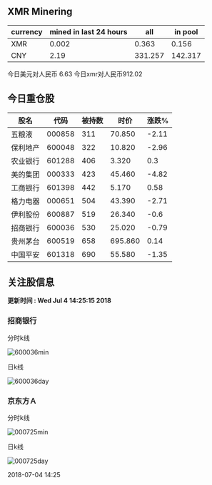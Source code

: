 ## XMR Minering

|currency|mined in last 24 hours|all|in pool|
|---|---|---|---|
|XMR|0.002|0.363|0.156|
|CNY|2.19|331.257|142.317|

今日美元对人民币 6.63	今日xmr对人民币912.02


## 今日重仓股 

|股名|代码|被持数|时价|涨跌%|
|---|---|---|---|---|
|五粮液|000858|311|70.850|-2.11|
|保利地产|600048|322|10.820|-2.96|
|农业银行|601288|406|3.320|0.3|
|美的集团|000333|423|45.460|-4.82|
|工商银行|601398|442|5.170|0.58|
|格力电器|000651|504|43.390|-2.71|
|伊利股份|600887|519|26.340|-0.6|
|招商银行|600036|530|25.020|-0.79|
|贵州茅台|600519|658|695.860|0.14|
|中国平安|601318|690|55.580|-1.35|

## 关注股信息
**更新时间 : Wed Jul  4 14:25:15 2018**
### 招商银行 
分时k线

![600036min](http://image.sinajs.cn/newchart/min/n/sh600036.gif)

日k线

![600036day](http://image.sinajs.cn/newchart/daily/n/sh600036.gif)

### 京东方Ａ 
分时k线

![000725min](http://image.sinajs.cn/newchart/min/n/sz000725.gif)

日k线

![000725day](http://image.sinajs.cn/newchart/daily/n/sz000725.gif)

2018-07-04 14:25